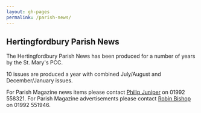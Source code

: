 ```yaml
---
layout: gh-pages
permalink: /parish-news/
---
```


<h2>Hertingfordbury Parish News</h2>

<p>The Hertingfordbury Parish News has been produced for a number of years by the St. Mary's PCC.</p>

<p>10 issues are produced a year with combined July/August and December/January issues.</p>

<p>For Parish Magazine news items please contact <a href="mailto:kpjuniper@yahoo.co.uk">Philip Juniper</a> on 01992 558321. For Parish Magazine advertisements please contact <a href="mailto:Robinhbishop@gmail.com">Robin Bishop</a> on 01992 551946.</p>
